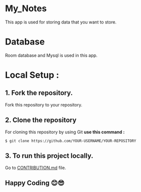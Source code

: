 # My_Notes
This app is used for storing data that you want to store.
# Database
Room database and Mysql is used in this app.
# Local Setup :
## 1. Fork the repository.
Fork this repository to your repository.

## 2. Clone the repository
For cloning this repository by using Git
**use this command :**
```
$ git clone https://github.com/YOUR-USERNAME/YOUR-REPOSITORY
```

## 3. To run this project locally.
Go to [CONTRIBUTION.md](https://github.com/PCON-Hacktoberfest-2022/My_Notes/blob/main/CONTRIBUTING.md) file.

## Happy Coding 😊😎

